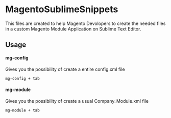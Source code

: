 # MagentoSublimeSnippets

This files are created to help Magento Devolopers to create the needed files in a custom Magento Module Application on Sublime Text Editor.

## Usage

#### mg-config 

Gives you the possibility of create a entire config.xml file

    mg-config + tab

#### mg-module

Gives you the possibility of create a usual Company_Module.xml file

    mg-module + tab


